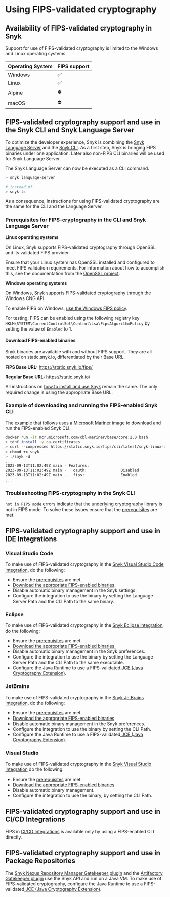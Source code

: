 # Using FIPS-validated cryptography

## Availability of FIPS-validated cryptography in Snyk

Support for use of FIPS-validated cryptography is limited to the Windows and Linux operating systems.

| Operating System | FIPS support |
| ---------------- | ------------ |
| Windows          | ✅            |
| Linux            | ✅            |
| Alpine           | ⛔            |
| macOS            | ⛔            |

## FIPS-validated cryptography support and use in the Snyk CLI and Snyk Language Server

To optimize the developer experience, Snyk is combining the [Snyk Language Server](../../integrate-with-snyk/ide-tools/snyk-language-server.md) and the [Snyk CLI](../getting-started-with-the-snyk-cli.md). As a first step, Snyk is bringing FIPS binaries under one application. Later also non-FIPS CLI binaries will be used for Snyk Language Server.

The Snyk Language Server can now be executed as a CLI command.

```bash
> snyk language-server

# instead of 
> snyk-ls
```

As a consequence, instructions for using FIPS-validated cryptography are the same for the CLI and the Language Server.

### Prerequisites for FIPS-cryptography in the CLI and Snyk Language Server

**Linux operating systems**

On Linux, Snyk supports FIPS-validated cryptography through OpenSSL and its validated FIPS provider.

Ensure that your Linux system has OpenSSL installed and configured to meet FIPS validation requirements. For information about how to accomplish this, see the documentation from the [OpenSSL project](https://www.openssl.org/docs/fips.html).

**Windows operating systems**

On Windows, Snyk supports FIPS-validated cryptography through the Windows CNG API.

To enable FIPS on Windows, [use the Windows FIPS policy](https://docs.microsoft.com/en-us/windows/security/threat-protection/fips-140-validation#step-3-enable-the-fips-security-policy).

For testing, FIPS can be enabled using the following registry key `HKLM\SYSTEM\CurrentControlSet\Control\Lsa\FipsAlgorithmPolicy` by setting the value of `Enabled` to 1.

#### Download FIPS-enabled binaries

Snyk binaries are available with and without FIPS support. They are all hosted on static.snyk.io, differentiated by their Base URL.

**FIPS Base URL:** https://static.snyk.io/fips/

**Regular Base URL:** https://static.snyk.io/

All instructions on [how to install and use Snyk](../install-or-update-the-snyk-cli/) remain the same. The only required change is using the appropriate Base URL.

### Example of downloading and running the FIPS-enabled Snyk CLI

The example that follows uses a [Microsoft Mariner](https://mcr.microsoft.com/en-us/product/cbl-mariner/base/core/about) image to download and run the FIPS-enabled Snyk CLI.

```bash
docker run -it mcr.microsoft.com/cbl-mariner/base/core:2.0 bash
> tdnf install -y ca-certificates
> curl --compressed https://static.snyk.io/fips/cli/latest/snyk-linux-arm64 -o snyk
> chmod +x snyk
> ./snyk -d
...
2023-09-13T11:02:49Z main - Features:
2023-09-13T11:02:49Z main -   oauth:               Disabled
2023-09-13T11:02:49Z main -   fips:                Enabled
...
```

### Troubleshooting FIPS-cryptography in the Snyk CLI

`not in FIPS mode` errors indicate that the underlying cryptography library is not in FIPS mode. To solve these issues ensure that the [prerequisites](using-fips-validated-cryptography.md#prerequisites-for-fips-cryptography-in-the-cli-and-snyk-language-server) are met.

## FIPS-validated cryptography support and use in IDE Integrations

### Visual Studio Code

To make use of FIPS-validated cryptography in the [Snyk Visual Studio Code integration](../../integrate-with-snyk/ide-tools/visual-studio-code-extension/), do the following:

* Ensure the [prerequisites](using-fips-validated-cryptography.md#prerequisites-for-fips-cryptography-in-the-cli-and-snyk-language-server) are met.
* [Download the appropriate FIPS-enabled binaries](using-fips-validated-cryptography.md#download-fips-enabled-binaries).
* Disable automatic binary management in the Snyk settings.
* Configure the integration to use the binary by setting the Language Server Path and the CLI Path to the same binary.

### Eclipse

To make use of FIPS-validated cryptography in the [Snyk Eclipse integration](../../integrate-with-snyk/ide-tools/eclipse-plugin/), do the following:

* Ensure the [prerequisites](using-fips-validated-cryptography.md#prerequisites-for-fips-cryptography-in-the-cli-and-snyk-language-server) are met
* [Download the appropriate FIPS-enabled binaries.](using-fips-validated-cryptography.md#download-fips-enabled-binaries)
* Disable automatic binary management in the Snyk preferences.
* Configure the integration to use the binary by setting the Language Server Path and the CLI Path to the same executable.
* Configure the Java Runtime to use a FIPS-validated[ JCE (Java Cryptography Extension)](https://csrc.nist.gov/projects/cryptographic-module-validation-program/validated-modules/search?SearchMode=Basic\&ModuleName=java\&CertificateStatus=Active\&ValidationYear=0).

### JetBrains

To make use of FIPS-validated cryptography in the [Snyk JetBrains integration](../../integrate-with-snyk/ide-tools/jetbrains-plugins/), do the following:

* Ensure the [prerequisites](using-fips-validated-cryptography.md#prerequisites-for-fips-cryptography-in-the-cli-and-snyk-language-server) are met.
* [Download the appropriate FIPS-enabled binaries](using-fips-validated-cryptography.md#download-fips-enabled-binaries).
* Disable automatic binary management in the Snyk preferences.
* Configure the integration to use the binary by setting the CLI Path.
* Configure the Java Runtime to use a FIPS-validated[ JCE (Java Cryptography Extension)](https://csrc.nist.gov/projects/cryptographic-module-validation-program/validated-modules/search?SearchMode=Basic\&ModuleName=java\&CertificateStatus=Active\&ValidationYear=0).

### Visual Studio

To make use of FIPS-validated cryptography in the [Snyk Visual Studio integration](../../integrate-with-snyk/ide-tools/visual-studio-extension/) do the following:

* Ensure the [prerequisites](using-fips-validated-cryptography.md#prerequisites-for-fips-cryptography-in-the-cli-and-snyk-language-server) are met.
* [Download the appropriate FIPS-enabled binaries](using-fips-validated-cryptography.md#download-fips-enabled-binaries).
* Disable automatic binary management.
* Configure the integration to use the binary, by setting the CLI Path.

## FIPS-validated cryptography support and use in CI/CD Integrations

FIPS in [CI/CD Integrations](../../integrate-with-snyk/snyk-ci-cd-integrations/) is available only by using a FIPS-enabled CLI directly.

## FIPS-validated cryptography support and use in Package Repositories

The [Snyk Nexus Repository Manager Gatekeeper plugin](../../integrate-with-snyk/gatekeeper-plugins/nexus-repository-manager-gatekeeper-plugin.md) and the [Artifactory Gatekeeper plugin](../../integrate-with-snyk/gatekeeper-plugins/artifactory-gatekeeper-plugin.md) use the Snyk API and run on a Java VM. To make use of FIPS-validated cryptography, configure the Java Runtime to use a FIPS-validated[ JCE (Java Cryptography Extension)](https://csrc.nist.gov/projects/cryptographic-module-validation-program/validated-modules/search?SearchMode=Basic\&ModuleName=java\&CertificateStatus=Active\&ValidationYear=0).

